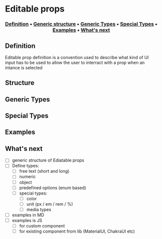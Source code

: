 # Editable props

<h3 align="center">
  <a href="#defintion">Definition</a>
  <span> • </span>
  <a href="#structure">Generic structure</a>
  <span> • </span>
  <a href="#types">Generic Types</a>
  <span> • </span>
  <a href="#types-special">Special Types</a>
  <span> • </span>
  <a href="#examples">Examples</a>
  <span> • </span>
  <a href="#whats-next">What's next</a>
</h3>

<h2 id="defintion">Definition</h2>

Editable prop definition is a convention used to describe what kind of UI input has to be used to allow the user to interract with a prop when an intance is selected

<h2 id="structure">Structure</h2>

<h2 id="types">Generic Types</h2>

<h2 id="types-special">Special Types</h2>

<h2 id="examples">Examples</h2>

<h2 id="whats-next">What's next</h2>
<p id="next">

  - [ ] generic structure of Ediatable props
  - [ ] Define types:
    - [ ] free text (short and long)
    - [ ] numeric
    - [ ] object
    - [ ] predefined options (enum based)
    - [ ] special types:
      - [ ] color
      - [ ] unit (px / em / rem / %)
      - [ ] media types
  - [ ] examples in MD
  - [ ] examples is JS
    - [ ] for custom component
    - [ ] for existing component from lib (MaterialUI, ChakraUI etc)

</p>
